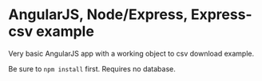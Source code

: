 # AngularJS, Node/Express, Express-csv example

Very basic AngularJS app with a working object to csv download example.

Be sure to `npm install` first. Requires no database.
